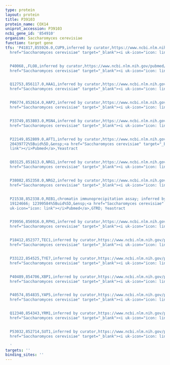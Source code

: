 ```yaml
---
type: protein
layout: protein
title: P39103
protein_name: COX14
uniprot_accession: P39103
ncbi_gene_id: '854910'
organism: Saccharomyces cerevisiae
function: target gene
tfs: 'P41817,855926.0,CUP9,inferred by curator,https://www.ncbi.nlm.nih.gov/pubmed/?term=20385592%5Buid%5D,&ensp;<a
  href="Saccharomyces cerevisiae" target="_blank"><i uk-icon="icon: link"></i>Pubmed</a>,Yeastract


  P40068,,FLO8,inferred by curator,https://www.ncbi.nlm.nih.gov/pubmed/?term=25873380%5Buid%5D,&ensp;<a
  href="Saccharomyces cerevisiae" target="_blank"><i uk-icon="icon: link"></i>Pubmed</a>,Yeastract


  Q12753,856117.0,HAA1,inferred by curator,https://www.ncbi.nlm.nih.gov/pubmed/?term=20385592%5Buid%5D,&ensp;<a
  href="Saccharomyces cerevisiae" target="_blank"><i uk-icon="icon: link"></i>Pubmed</a>,Yeastract


  P06774,852614.0,HAP2,inferred by curator,https://www.ncbi.nlm.nih.gov/pubmed/?term=20385592%5Buid%5D,&ensp;<a
  href="Saccharomyces cerevisiae" target="_blank"><i uk-icon="icon: link"></i>Pubmed</a>,Yeastract


  P33749,853803.0,MSN4,inferred by curator,https://www.ncbi.nlm.nih.gov/pubmed/?term=15343339%5Buid%5D,&ensp;<a
  href="Saccharomyces cerevisiae" target="_blank"><i uk-icon="icon: link"></i>Pubmed</a>,Yeastract


  P22149,852809.0,AFT1,inferred by curator,https://www.ncbi.nlm.nih.gov/pubmed/?term=15343339;
  20439772%5Buid%5D,&ensp;<a href="Saccharomyces cerevisiae" target="_blank"><i uk-icon="icon:
  link"></i>Pubmed</a>,Yeastract


  Q03125,851613.0,NRG1,inferred by curator,https://www.ncbi.nlm.nih.gov/pubmed/?term=16278455%5Buid%5D,&ensp;<a
  href="Saccharomyces cerevisiae" target="_blank"><i uk-icon="icon: link"></i>Pubmed</a>,Yeastract


  P38082,852358.0,NRG2,inferred by curator,https://www.ncbi.nlm.nih.gov/pubmed/?term=16278455%5Buid%5D,&ensp;<a
  href="Saccharomyces cerevisiae" target="_blank"><i uk-icon="icon: link"></i>Pubmed</a>,Yeastract


  P21538,852338.0,REB1,chromatin immunoprecipitation assay; inferred by curator,https://www.ncbi.nlm.nih.gov/pubmed/?term=15343339;
  19124666; 12399584%5Buid%5D,&ensp;<a href="Saccharomyces cerevisiae" target="_blank"><i
  uk-icon="icon: link"></i>Pubmed</a>,GTRD; Yeastract


  P39956,856916.0,RPH1,inferred by curator,https://www.ncbi.nlm.nih.gov/pubmed/?term=20385592%5Buid%5D,&ensp;<a
  href="Saccharomyces cerevisiae" target="_blank"><i uk-icon="icon: link"></i>Pubmed</a>,Yeastract


  P18412,852377,TEC1,inferred by curator,https://www.ncbi.nlm.nih.gov/pubmed/?term=10535956%5Buid%5D,&ensp;<a
  href="Saccharomyces cerevisiae" target="_blank"><i uk-icon="icon: link"></i>Pubmed</a>,Yeastract


  P33122,854525,TYE7,inferred by curator,https://www.ncbi.nlm.nih.gov/pubmed/?term=20385592%5Buid%5D,&ensp;<a
  href="Saccharomyces cerevisiae" target="_blank"><i uk-icon="icon: link"></i>Pubmed</a>,Yeastract


  P40489,854706,XBP1,inferred by curator,https://www.ncbi.nlm.nih.gov/pubmed/?term=19124666%5Buid%5D,&ensp;<a
  href="Saccharomyces cerevisiae" target="_blank"><i uk-icon="icon: link"></i>Pubmed</a>,Yeastract


  P40574,854835,YAP5,inferred by curator,https://www.ncbi.nlm.nih.gov/pubmed/?term=22616008%5Buid%5D,&ensp;<a
  href="Saccharomyces cerevisiae" target="_blank"><i uk-icon="icon: link"></i>Pubmed</a>,Yeastract


  Q12340,854343,YRM1,inferred by curator,https://www.ncbi.nlm.nih.gov/pubmed/?term=14512416%5Buid%5D,&ensp;<a
  href="Saccharomyces cerevisiae" target="_blank"><i uk-icon="icon: link"></i>Pubmed</a>,Yeastract


  P53032,852714,SUT1,inferred by curator,https://www.ncbi.nlm.nih.gov/pubmed/?term=16880382%5Buid%5D,&ensp;<a
  href="Saccharomyces cerevisiae" target="_blank"><i uk-icon="icon: link"></i>Pubmed</a>,Yeastract

  '
targets: ''
binding_sites: ''
---
```

